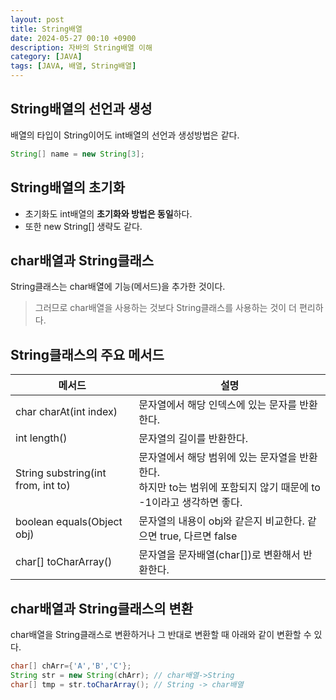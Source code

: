 ```yaml
---
layout: post
title: String배열
date: 2024-05-27 00:10 +0900
description: 자바의 String배열 이해
category: [JAVA]
tags: [JAVA, 배열, String배열]
---
```


## String배열의 선언과 생성

배열의 타입이 String이어도 int배열의 선언과 생성방법은 같다.

```java
String[] name = new String[3];
```

## String배열의 초기화

- 초기화도 int배열의 **초기화와 방법은 동일**하다.
- 또한 new String[] 생략도 같다.

## char배열과 String클래스

String클래스는 char배열에 기능(메서드)을 추가한 것이다.

> 그러므로 char배열을 사용하는 것보다 String클래스를 사용하는 것이 더 편리하다.

## String클래스의 주요 메서드

| 메서드                             | 설명                                                                                                                  |
| ---------------------------------- | --------------------------------------------------------------------------------------------------------------------- |
| char charAt(int index)             | 문자열에서 해당 인덱스에 있는 문자를 반환한다.                                                                        |
| int length()                       | 문자열의 길이를 반환한다.                                                                                             |
| String substring(int from, int to) | 문자열에서 해당 범위에 있는 문자열을 반환한다.<br/>하지만 to는 범위에 포함되지 않기 때문에 to -1이라고 생각하면 좋다. |
| boolean equals(Object obj)         | 문자열의 내용이 obj와 같은지 비교한다. 같으면 true, 다르면 false                                                      |
| char[] toCharArray()               | 문자열을 문자배열(char[])로 변환해서 반환한다.                                                                        |

## char배열과 String클래스의 변환

char배열을 String클래스로 변환하거나 그 반대로 변환할 때 아래와 같이 변환할 수 있다.

```java
char[] chArr={'A','B','C'};
String str = new String(chArr); // char배열->String
char[] tmp = str.toCharArray(); // String -> char배열
```
